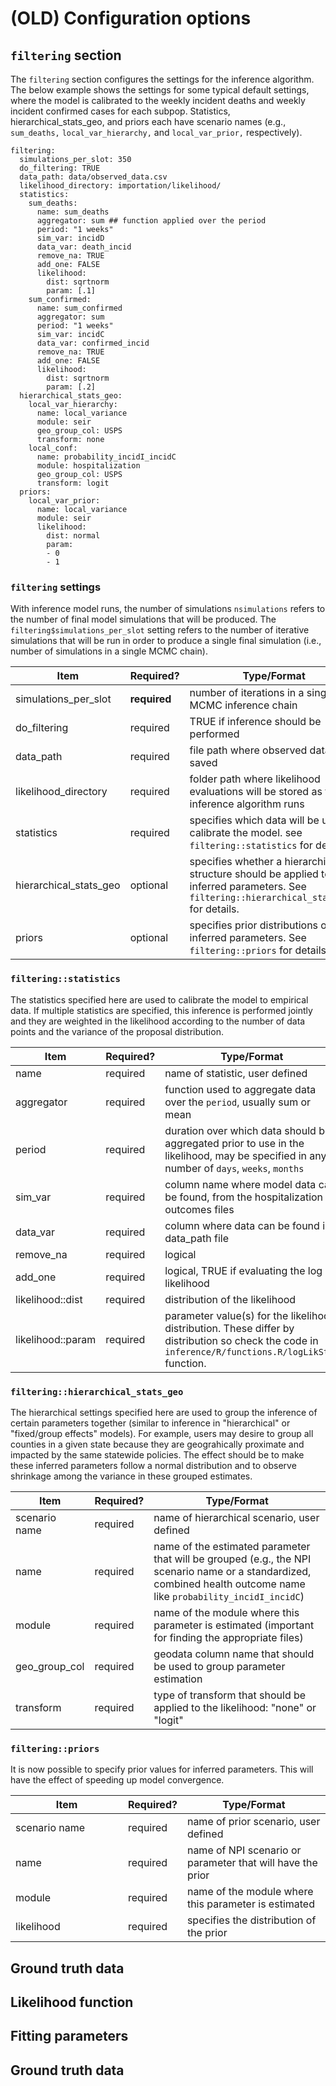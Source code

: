 # (OLD) Configuration options

## `filtering` section

The `filtering` section configures the settings for the inference algorithm. The below example shows the settings for some typical default settings, where the model is calibrated to the weekly incident deaths and weekly incident confirmed cases for each subpop. Statistics, hierarchical\_stats\_geo, and priors each have scenario names (e.g., `sum_deaths,` `local_var_hierarchy,` and `local_var_prior,` respectively).

```
filtering:
  simulations_per_slot: 350
  do_filtering: TRUE
  data_path: data/observed_data.csv
  likelihood_directory: importation/likelihood/
  statistics:
    sum_deaths:
      name: sum_deaths
      aggregator: sum ## function applied over the period
      period: "1 weeks"
      sim_var: incidD
      data_var: death_incid
      remove_na: TRUE
      add_one: FALSE
      likelihood:
        dist: sqrtnorm
        param: [.1]
    sum_confirmed:
      name: sum_confirmed
      aggregator: sum
      period: "1 weeks"
      sim_var: incidC
      data_var: confirmed_incid
      remove_na: TRUE
      add_one: FALSE
      likelihood:
        dist: sqrtnorm
        param: [.2]
  hierarchical_stats_geo:
    local_var_hierarchy:
      name: local_variance
      module: seir
      geo_group_col: USPS
      transform: none
    local_conf:
      name: probability_incidI_incidC
      module: hospitalization
      geo_group_col: USPS
      transform: logit
  priors:
    local_var_prior:
      name: local_variance
      module: seir
      likelihood:
        dist: normal
        param:
        - 0
        - 1
```

### `filtering` settings

With inference model runs, the number of simulations `nsimulations` refers to the number of final model simulations that will be produced. The `filtering$simulations_per_slot` setting refers to the number of iterative simulations that will be run in order to produce a single final simulation (i.e., number of simulations in a single MCMC chain).

<table><thead><tr><th>Item</th><th width="104.33333333333331">Required?</th><th>Type/Format</th></tr></thead><tbody><tr><td>simulations_per_slot</td><td><strong>required</strong></td><td>number of iterations in a single MCMC inference chain</td></tr><tr><td>do_filtering</td><td>required</td><td>TRUE if inference should be performed</td></tr><tr><td>data_path</td><td>required</td><td>file path where observed data are saved</td></tr><tr><td>likelihood_directory</td><td>required</td><td>folder path where likelihood evaluations will be stored as the inference algorithm runs</td></tr><tr><td>statistics</td><td>required</td><td>specifies which data will be used to calibrate the model. see <code>filtering::statistics</code> for details</td></tr><tr><td>hierarchical_stats_geo</td><td>optional</td><td>specifies whether a hierarchical structure should be applied to any inferred parameters. See <code>filtering::hierarchical_stats_geo</code> for details.</td></tr><tr><td>priors</td><td>optional</td><td>specifies prior distributions on inferred parameters. See <code>filtering::priors</code> for details</td></tr></tbody></table>

### `filtering::statistics`

The statistics specified here are used to calibrate the model to empirical data. If multiple statistics are specified, this inference is performed jointly and they are weighted in the likelihood according to the number of data points and the variance of the proposal distribution.

| Item              | Required? | Type/Format                                                                                                                                          |
| ----------------- | --------- | ---------------------------------------------------------------------------------------------------------------------------------------------------- |
| name              | required  | name of statistic, user defined                                                                                                                      |
| aggregator        | required  | function used to aggregate data over the `period`, usually sum or mean                                                                               |
| period            | required  | duration over which data should be aggregated prior to use in the likelihood, may be specified in any number of `days`, `weeks`, `months`            |
| sim\_var          | required  | column name where model data can be found, from the hospitalization outcomes files                                                                   |
| data\_var         | required  | column where data can be found in data\_path file                                                                                                    |
| remove\_na        | required  | logical                                                                                                                                              |
| add\_one          | required  | logical, TRUE if evaluating the log likelihood                                                                                                       |
| likelihood::dist  | required  | distribution of the likelihood                                                                                                                       |
| likelihood::param | required  | parameter value(s) for the likelihood distribution. These differ by distribution so check the code in `inference/R/functions.R/logLikStat` function. |

### `filtering::hierarchical_stats_geo`

The hierarchical settings specified here are used to group the inference of certain parameters together (similar to inference in "hierarchical" or "fixed/group effects" models). For example, users may desire to group all counties in a given state because they are geograhically proximate and impacted by the same statewide policies. The effect should be to make these inferred parameters follow a normal distribution and to observe shrinkage among the variance in these grouped estimates.

| Item            | Required? | Type/Format                                                                                                                                                         |
| --------------- | --------- | ------------------------------------------------------------------------------------------------------------------------------------------------------------------- |
| scenario name   | required  | name of hierarchical scenario, user defined                                                                                                                         |
| name            | required  | name of the estimated parameter that will be grouped (e.g., the NPI scenario name or a standardized, combined health outcome name like `probability_incidI_incidC`) |
| module          | required  | name of the module where this parameter is estimated (important for finding the appropriate files)                                                                  |
| geo\_group\_col | required  | geodata column name that should be used to group parameter estimation                                                                                               |
| transform       | required  | type of transform that should be applied to the likelihood: "none" or "logit"                                                                                       |

### `filtering::priors`

It is now possible to specify prior values for inferred parameters. This will have the effect of speeding up model convergence.

<table><thead><tr><th width="164">Item</th><th width="40">Required?</th><th>Type/Format</th></tr></thead><tbody><tr><td>scenario name</td><td>required</td><td>name of prior scenario, user defined</td></tr><tr><td>name</td><td>required</td><td>name of NPI scenario or parameter that will have the prior</td></tr><tr><td>module</td><td>required</td><td>name of the module where this parameter is estimated</td></tr><tr><td>likelihood</td><td>required</td><td>specifies the distribution of the prior</td></tr></tbody></table>

## Ground truth data

## Likelihood function

## Fitting parameters

## Ground truth data
